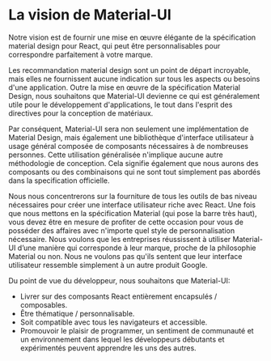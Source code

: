 # La vision de Material-UI

<p class="description">Notre vision est de fournir une mise en œuvre élégante de la spécification material design pour React, qui peut être personnalisables pour correspondre parfaitement à votre marque.</p>

Les recommandation material design sont un point de départ incroyable, mais elles ne fournissent aucune indication sur tous les aspects ou besoins d'une application. Outre la mise en œuvre de la spécification Material Design, nous souhaitons que Material-UI devienne ce qui est généralement utile pour le développement d'applications, le tout dans l'esprit des directives pour la conception de matériaux.

Par conséquent, Material-UI sera non seulement une implémentation de Material Design, mais également une bibliothèque d'interface utilisateur à usage général composée de composants nécessaires à de nombreuses personnes. Cette utilisation généralisée n'implique aucune autre méthodologie de conception. Cela signifie également que nous aurons des composants ou des combinaisons qui ne sont tout simplement pas abordés dans la specification officielle.

Nous nous concentrerons sur la fourniture de tous les outils de bas niveau nécessaires pour créer une interface utilisateur riche avec React. Une fois que nous mettons en la spécification Material (qui pose la barre très haut), vous devez être en mesure de profiter de cette occasion pour vous de posséder des affaires avec n'importe quel style de personnalisation nécessaire. Nous voulons que les entreprises réussissent à utiliser Material-UI d’une manière qui corresponde à leur marque, proche de la philosophie Material ou non. Nous ne voulons pas qu'ils sentent que leur interface utilisateur ressemble simplement à un autre produit Google.

Du point de vue du développeur, nous souhaitons que Material-UI:

- Livrer sur des composants React entièrement encapsulés / composables.
- Être thématique / personnalisable.
- Soit compatible avec tous les navigateurs et accessible.
- Promouvoir le plaisir de programmer, un sentiment de communauté et un environnement dans lequel les développeurs débutants et expérimentés peuvent apprendre les uns des autres.
